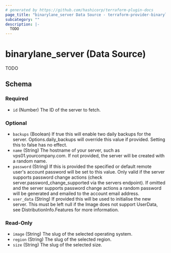 ```yaml
---
# generated by https://github.com/hashicorp/terraform-plugin-docs
page_title: "binarylane_server Data Source - terraform-provider-binarylane"
subcategory: ""
description: |-
  TODO
---
```


# binarylane_server (Data Source)

TODO



<!-- schema generated by tfplugindocs -->
## Schema

### Required

- `id` (Number) The ID of the server to fetch.

### Optional

- `backups` (Boolean) If true this will enable two daily backups for the server. Options.daily_backups will override this value if provided. Setting this to false has no effect.
- `name` (String) The hostname of your server, such as vps01.yourcompany.com. If not provided, the server will be created with a random name.
- `password` (String) If this is provided the specified or default remote user's account password will be set to this value. Only valid if the server supports password change actions (check server.password_change_supported via the servers endpoint). If omitted and the server supports password change actions a random password will be generated and emailed to the account email address.
- `user_data` (String) If provided this will be used to initialise the new server. This must be left null if the Image does not support UserData, see DistributionInfo.Features for more information.

### Read-Only

- `image` (String) The slug of the selected operating system.
- `region` (String) The slug of the selected region.
- `size` (String) The slug of the selected size.
